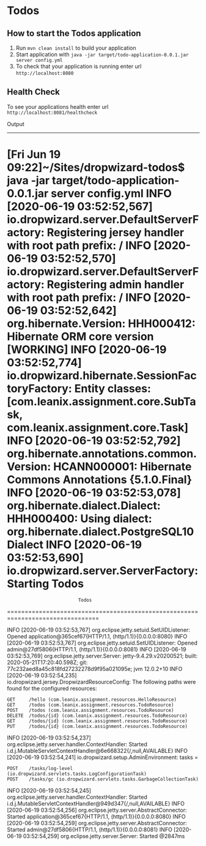 # Todos

How to start the Todos application
---

1. Run `mvn clean install` to build your application
1. Start application with `java -jar target/todo-application-0.0.1.jar server config.yml`
1. To check that your application is running enter url `http://localhost:8080`

Health Check
---

To see your applications health enter url `http://localhost:8081/healthcheck`


Output
________

[Fri Jun 19 09:22]~/Sites/dropwizard-todos$ java -jar target/todo-application-0.0.1.jar server config.yml 
INFO  [2020-06-19 03:52:52,567] io.dropwizard.server.DefaultServerFactory: Registering jersey handler with root path prefix: /
INFO  [2020-06-19 03:52:52,570] io.dropwizard.server.DefaultServerFactory: Registering admin handler with root path prefix: /
INFO  [2020-06-19 03:52:52,642] org.hibernate.Version: HHH000412: Hibernate ORM core version [WORKING]
INFO  [2020-06-19 03:52:52,774] io.dropwizard.hibernate.SessionFactoryFactory: Entity classes: [com.leanix.assignment.core.SubTask, com.leanix.assignment.core.Task]
INFO  [2020-06-19 03:52:52,792] org.hibernate.annotations.common.Version: HCANN000001: Hibernate Commons Annotations {5.1.0.Final}
INFO  [2020-06-19 03:52:53,078] org.hibernate.dialect.Dialect: HHH000400: Using dialect: org.hibernate.dialect.PostgreSQL10Dialect
INFO  [2020-06-19 03:52:53,690] io.dropwizard.server.ServerFactory: Starting Todos
================================================================================

                              Todos

================================================================================

INFO  [2020-06-19 03:52:53,767] org.eclipse.jetty.setuid.SetUIDListener: Opened application@365cef67{HTTP/1.1, (http/1.1)}{0.0.0.0:8080}
INFO  [2020-06-19 03:52:53,767] org.eclipse.jetty.setuid.SetUIDListener: Opened admin@27df5806{HTTP/1.1, (http/1.1)}{0.0.0.0:8081}
INFO  [2020-06-19 03:52:53,769] org.eclipse.jetty.server.Server: jetty-9.4.29.v20200521; built: 2020-05-21T17:20:40.598Z; git: 77c232aed8a45c818fd27232278d9f95a021095e; jvm 12.0.2+10
INFO  [2020-06-19 03:52:54,235] io.dropwizard.jersey.DropwizardResourceConfig: The following paths were found for the configured resources:

    GET     /hello (com.leanix.assignment.resources.HelloResource)
    GET     /todos (com.leanix.assignment.resources.TodoResource)
    POST    /todos (com.leanix.assignment.resources.TodoResource)
    DELETE  /todos/{id} (com.leanix.assignment.resources.TodoResource)
    GET     /todos/{id} (com.leanix.assignment.resources.TodoResource)
    PUT     /todos/{id} (com.leanix.assignment.resources.TodoResource)

INFO  [2020-06-19 03:52:54,237] org.eclipse.jetty.server.handler.ContextHandler: Started i.d.j.MutableServletContextHandler@6e668322{/,null,AVAILABLE}
INFO  [2020-06-19 03:52:54,241] io.dropwizard.setup.AdminEnvironment: tasks = 

    POST    /tasks/log-level (io.dropwizard.servlets.tasks.LogConfigurationTask)
    POST    /tasks/gc (io.dropwizard.servlets.tasks.GarbageCollectionTask)

INFO  [2020-06-19 03:52:54,245] org.eclipse.jetty.server.handler.ContextHandler: Started i.d.j.MutableServletContextHandler@949d347{/,null,AVAILABLE}
INFO  [2020-06-19 03:52:54,256] org.eclipse.jetty.server.AbstractConnector: Started application@365cef67{HTTP/1.1, (http/1.1)}{0.0.0.0:8080}
INFO  [2020-06-19 03:52:54,259] org.eclipse.jetty.server.AbstractConnector: Started admin@27df5806{HTTP/1.1, (http/1.1)}{0.0.0.0:8081}
INFO  [2020-06-19 03:52:54,259] org.eclipse.jetty.server.Server: Started @2847ms

